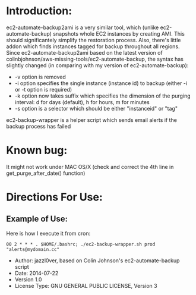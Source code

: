 # Introduction:
ec2-automate-backup2ami is a very similar tool, which (unlike ec2-automate-backup) snapshots whole EC2 instances by creating AMI. This should significantely simplify the restoration process. Also, there's little addon which finds instances tagged for backup throughout all regions.
Since ec2-automate-backup2ami based on the latest version of colinbjohnson/aws-missing-tools/ec2-automate-backup, the syntax has slightly changed (in comparing with my version of ec2-automate-backup):
* -v option is removed
* -i option specifies the single instance (instance id) to backup (either -i or -t option is required)
* -k option now takes suffix which specifies the dimension of the purging interval: d for days (default), h for hours, m for minutes
* -s option is a selector which should be either "instanceid" or "tag"

ec2-backup-wrapper is a helper script which sends email alerts if the backup process has failed

# Known bug:
It might not work under MAC OS/X (check and correct the 4th line in get_purge_after_date() function)

# Directions For Use:
## Example of Use:
Here is how I execute it from cron:

`00 2 * * * . $HOME/.bashrc; ./ec2-backup-wrapper.sh prod "alerts@mydomain.cc"`

- Author: jazzl0ver, based on Colin Johnson's ec2-automate-backup script
- Date: 2014-07-22
- Version 1.0
- License Type: GNU GENERAL PUBLIC LICENSE, Version 3
